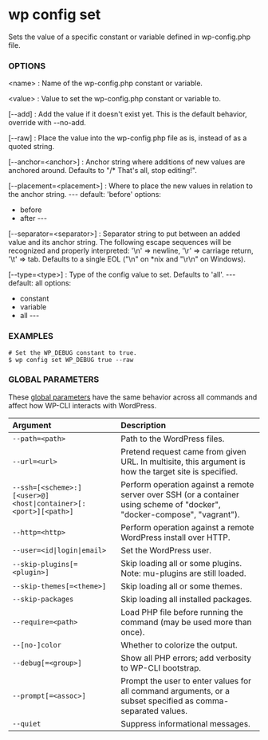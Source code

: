 # wp config set

Sets the value of a specific constant or variable defined in wp-config.php file.

### OPTIONS

&lt;name&gt;
: Name of the wp-config.php constant or variable.

&lt;value&gt;
: Value to set the wp-config.php constant or variable to.

[\--add]
: Add the value if it doesn't exist yet. This is the default behavior, override with --no-add.

[\--raw]
: Place the value into the wp-config.php file as is, instead of as a quoted string.

[\--anchor=&lt;anchor&gt;]
: Anchor string where additions of new values are anchored around. Defaults to "/* That's all, stop editing!".

[\--placement=&lt;placement&gt;]
: Where to place the new values in relation to the anchor string.
\---
default: 'before'
options:
  - before
  - after
\---

[\--separator=&lt;separator&gt;]
: Separator string to put between an added value and its anchor string. The following escape sequences will be recognized and properly interpreted: '\n' => newline, '\r' => carriage return, '\t' => tab. Defaults to a single EOL ("\n" on *nix and "\r\n" on Windows).

[\--type=&lt;type&gt;]
: Type of the config value to set. Defaults to 'all'.
\---
default: all
options:
  - constant
  - variable
  - all
\---

### EXAMPLES

    # Set the WP_DEBUG constant to true.
    $ wp config set WP_DEBUG true --raw

### GLOBAL PARAMETERS

These [global parameters](https://make.wordpress.org/cli/handbook/config/) have the same behavior across all commands and affect how WP-CLI interacts with WordPress.

| **Argument**    | **Description**              |
|:----------------|:-----------------------------|
| `--path=<path>` | Path to the WordPress files. |
| `--url=<url>` | Pretend request came from given URL. In multisite, this argument is how the target site is specified. |
| `--ssh=[<scheme>:][<user>@]<host\|container>[:<port>][<path>]` | Perform operation against a remote server over SSH (or a container using scheme of "docker", "docker-compose", "vagrant"). |
| `--http=<http>` | Perform operation against a remote WordPress install over HTTP. |
| `--user=<id\|login\|email>` | Set the WordPress user. |
| `--skip-plugins[=<plugin>]` | Skip loading all or some plugins. Note: mu-plugins are still loaded. |
| `--skip-themes[=<theme>]` | Skip loading all or some themes. |
| `--skip-packages` | Skip loading all installed packages. |
| `--require=<path>` | Load PHP file before running the command (may be used more than once). |
| `--[no-]color` | Whether to colorize the output. |
| `--debug[=<group>]` | Show all PHP errors; add verbosity to WP-CLI bootstrap. |
| `--prompt[=<assoc>]` | Prompt the user to enter values for all command arguments, or a subset specified as comma-separated values. |
| `--quiet` | Suppress informational messages. |
